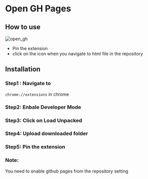 # Open GH Pages

 ## How to use
 ![open_gh](https://user-images.githubusercontent.com/54329870/150736965-197550be-bdab-46ae-95ea-f11ce6a57120.gif)

 
 - Pin the extension
 - click on the icon when you navigate to html file in the repository

## Installation 
### Step1 : Navigate to 
 ```chrome://extensions``` in chrome

 ### Step2: Enbale Developer Mode
 ### Step3: Click on Load Unpacked
 ### Step4: Upload downloaded folder
 ### Step5: Pin the extension

### Note:
    
You need to enable github pages from the repository setting


